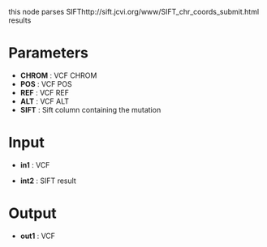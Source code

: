 this node parses SIFThttp://sift.jcvi.org/www/SIFT_chr_coords_submit.html results

# Parameters #


  * **CHROM** : VCF CHROM
  * **POS** : VCF POS
  * **REF** : VCF REF
  * **ALT** : VCF ALT
  * **SIFT** : Sift column containing the mutation

# Input #


  * **in1** : VCF

  * **int2** : SIFT result


# Output #


  * **out1** : VCF